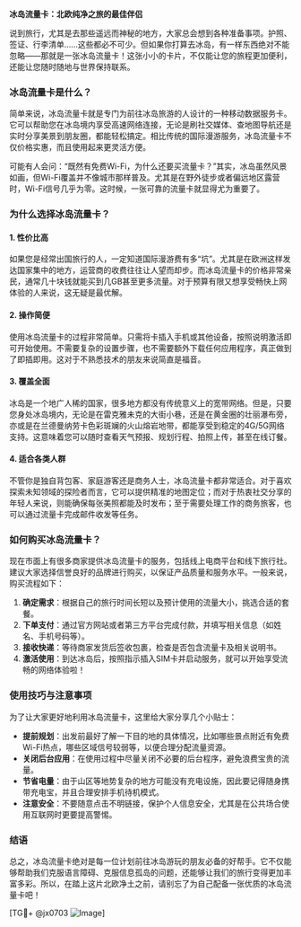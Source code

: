 **冰岛流量卡：北欧纯净之旅的最佳伴侣**

说到旅行，尤其是去那些遥远而神秘的地方，大家总会想到各种准备事项。护照、签证、行李清单……这些都必不可少。但如果你打算去冰岛，有一样东西绝对不能忽略——那就是一张冰岛流量卡！这张小小的卡片，不仅能让您的旅程更加便利，还能让您随时随地与世界保持联系。

### 冰岛流量卡是什么？

简单来说，冰岛流量卡就是专门为前往冰岛旅游的人设计的一种移动数据服务卡。它可以帮助您在冰岛境内享受高速网络连接，无论是刷社交媒体、查地图导航还是实时分享美景到朋友圈，都能轻松搞定。相比传统的国际漫游服务，冰岛流量卡不仅价格实惠，而且使用起来更灵活方便。

可能有人会问：“既然有免费Wi-Fi，为什么还要买流量卡？”其实，冰岛虽然风景如画，但Wi-Fi覆盖并不像城市那样普及。尤其是在野外徒步或者偏远地区露营时，Wi-Fi信号几乎为零。这时候，一张可靠的流量卡就显得尤为重要了。

### 为什么选择冰岛流量卡？

#### 1. **性价比高**
   如果您是经常出国旅行的人，一定知道国际漫游费有多“坑”。尤其是在欧洲这样发达国家集中的地方，运营商的收费往往让人望而却步。而冰岛流量卡的价格非常亲民，通常几十块钱就能买到几GB甚至更多流量。对于预算有限又想享受畅快上网体验的人来说，这无疑是最优解。

#### 2. **操作简便**
   使用冰岛流量卡的过程非常简单。只需将卡插入手机或其他设备，按照说明激活即可开始使用。不需要复杂的设置步骤，也不需要额外下载任何应用程序，真正做到了即插即用。这对于不熟悉技术的朋友来说简直是福音。

#### 3. **覆盖全面**
   冰岛是一个地广人稀的国家，很多地方都没有传统意义上的宽带网络。但是，只要您身处冰岛境内，无论是在雷克雅未克的大街小巷，还是在黄金圈的壮丽瀑布旁，亦或是在兰德曼纳劳卡色彩斑斓的火山熔岩地带，都能享受到稳定的4G/5G网络支持。这意味着您可以随时查看天气预报、规划行程、拍照上传，甚至在线订餐。

#### 4. **适合各类人群**
   不管你是独自背包客、家庭游客还是商务人士，冰岛流量卡都非常适合。对于喜欢探索未知领域的探险者而言，它可以提供精准的地图定位；而对于热衷社交分享的年轻人来说，则能确保每张美照都能及时发布；至于需要处理工作的商务旅客，也可以通过流量卡完成邮件收发等任务。

### 如何购买冰岛流量卡？

现在市面上有很多商家提供冰岛流量卡的服务，包括线上电商平台和线下旅行社。建议大家选择信誉良好的品牌进行购买，以保证产品质量和服务水平。一般来说，购买流程如下：

1. **确定需求**：根据自己的旅行时间长短以及预计使用的流量大小，挑选合适的套餐。
2. **下单支付**：通过官方网站或者第三方平台完成付款，并填写相关信息（如姓名、手机号码等）。
3. **接收快递**：等待商家发货后签收包裹，检查是否包含流量卡及相关说明书。
4. **激活使用**：到达冰岛后，按照指示插入SIM卡并启动服务，就可以开始享受流畅的网络体验啦！

### 使用技巧与注意事项

为了让大家更好地利用冰岛流量卡，这里给大家分享几个小贴士：

- **提前规划**：出发前最好了解一下目的地的具体情况，比如哪些景点附近有免费Wi-Fi热点，哪些区域信号较弱等，以便合理分配流量资源。
- **关闭后台应用**：在使用过程中尽量关闭不必要的后台程序，避免浪费宝贵的流量。
- **节省电量**：由于山区等地势复杂的地方可能没有充电设施，因此要记得随身携带充电宝，并且合理安排手机待机模式。
- **注意安全**：不要随意点击不明链接，保护个人信息安全，尤其是在公共场合使用互联网时更要提高警惕。

### 结语

总之，冰岛流量卡绝对是每一位计划前往冰岛游玩的朋友必备的好帮手。它不仅能够帮助我们克服语言障碍、克服信息孤岛的问题，还能够让我们的旅行变得更加丰富多彩。所以，在踏上这片北欧净土之前，请别忘了为自己配备一张优质的冰岛流量卡吧！

[TG💪+ @jx0703 ![Image](https://github.com/user-attachments/assets/dbca1d08-cadb-493c-b0ec-ad6f7a83f270)]
